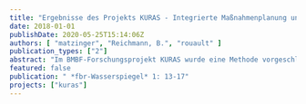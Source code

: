 ```yaml
---
title: "Ergebnisse des Projekts KURAS - Integrierte Maßnahmenplanung unter Berücksichtigung der vielfältigen Potentiale der Regenwasserbewirtschaftung"
date: 2018-01-01
publishDate: 2020-05-25T15:14:06Z
authors: [ "matzinger", "Reichmann, B.", "rouault" ]
publication_types: ["2"]
abstract: "Im BMBF-Forschungsprojekt KURAS wurde eine Methode vorgeschlagen, mit der Maßnahmen der Regenwasserbewirtschaftung für konkrete Stadtquartiere ausgewählt und platziert werden können. Hinsichtlich der möglichen Ziele geht die Methode über die wasserwirtschaftliche Wirkung hinaus und betrachtet zusätzlich Effekte auf Umwelt (Grundwasser und Oberflächengewässer, Biodiversität) und Bewohner (Stadtklima, Freiraumqualität, Gebäudeebene) sowie den Aufwand an Kosten und Ressourcen."
featured: false
publication: " *fbr-Wasserspiegel* 1: 13-17"
projects: ["kuras"]
---
```


